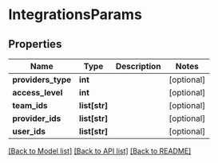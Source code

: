 # IntegrationsParams

## Properties
Name | Type | Description | Notes
------------ | ------------- | ------------- | -------------
**providers_type** | **int** |  | [optional] 
**access_level** | **int** |  | [optional] 
**team_ids** | **list[str]** |  | [optional] 
**provider_ids** | **list[str]** |  | [optional] 
**user_ids** | **list[str]** |  | [optional] 

[[Back to Model list]](../README.md#documentation-for-models) [[Back to API list]](../README.md#documentation-for-api-endpoints) [[Back to README]](../README.md)


